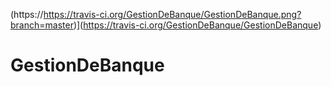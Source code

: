 (https://https://travis-ci.org/GestionDeBanque/GestionDeBanque.png?branch=master)](https://travis-ci.org/GestionDeBanque/GestionDeBanque)
# GestionDeBanque
